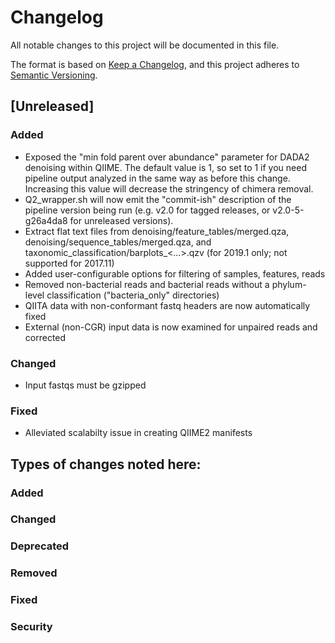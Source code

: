 # Changelog
All notable changes to this project will be documented in this file.

The format is based on [Keep a Changelog](https://keepachangelog.com/en/1.0.0/),
and this project adheres to [Semantic Versioning](https://semver.org/spec/v2.0.0.html).

## [Unreleased]
### Added
- Exposed the "min fold parent over abundance" parameter for DADA2 denoising within QIIME.  The default value is 1, so set to 1 if you need pipeline output analyzed in the same way as before this change.  Increasing this value will decrease the stringency of chimera removal.
- Q2_wrapper.sh will now emit the "commit-ish" description of the pipeline version being run (e.g. v2.0 for tagged releases, or v2.0-5-g26a4da8 for unreleased versions). 
- Extract flat text files from denoising/feature_tables/merged.qza, denoising/sequence_tables/merged.qza, and taxonomic_classification/barplots_<...>.qzv (for 2019.1 only; not supported for 2017.11)
- Added user-configurable options for filtering of samples, features, reads
- Removed non-bacterial reads and bacterial reads without a phylum-level classification ("bacteria_only" directories)
- QIITA data with non-conformant fastq headers are now automatically fixed
- External (non-CGR) input data is now examined for unpaired reads and corrected

### Changed
- Input fastqs must be gzipped

### Fixed
- Alleviated scalabilty issue in creating QIIME2 manifests

## Types of changes noted here:
### Added
### Changed
### Deprecated
### Removed
### Fixed
### Security

